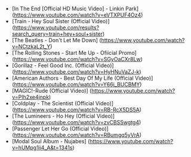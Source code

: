 - [In The End [Official HD Music Video] - Linkin Park] (https://www.youtube.com/watch?v=eVTXPUF4Oz4)
- [Train - Hey Soul Sister (Official Video)] (https://www.youtube.com/results?search_query=train+hey+soul+sister)
- [The Beatles - Don't Let Me Down] (https://www.youtube.com/watch?v=NCtzkaL2t_Y)
- [The Rolling Stones - Start Me Up - Ofiicial Promo] (https://www.youtube.com/watch?v=SGyOaCXr8Lw)
- [Gorillaz - Feel Good Inc. (Official Video)] (https://www.youtube.com/watch?v=HyHNuVaZJ-k)
- [American Authors - Best Day Of My Life (Official Video)] (https://www.youtube.com/watch?v=Y66j_BUCBMY)
- [MAGIC!-Rude (Official Video)] (https://www.youtube.com/watch?v=PIh2xe4jnpk)
- [Coldplay - The Scientist (Official Video)] (https://www.youtube.com/watch?v=RB-RcX5DS5A)
- [The Lumineers - Ho Hey (Official Video)] (https://www.youtube.com/watch?v=zvCBSSwgtg4)
- [Passenger Let Her Go (Official Video)] (https://www.youtube.com/watch?v=RBumgq5yVrA)
- [Modal Soul Album - Nujabes] (https://www.youtube.com/watch?v=hUMpg1ii4_A&t=1341s)
